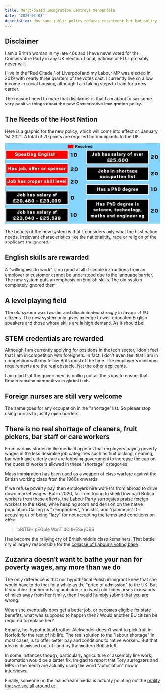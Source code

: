 ```yaml
---
title: Merit-based Immigration Destroys Xenophobia
date: "2020-03-08"
description: How sane public policy reduces resentment but bad policy feeds it
---
```


## Disclaimer

I am a British woman in my late 40s and I have never voted for the Conservative Party in any UK election. Local, national or EU. I probably never will.

I live in the "Red Citadel" of Liverpool and my Labour MP was elected in 2019 with nearly three quarters of the votes cast. I currently live on a low income in social housing, although I am taking steps to train for a new career.

The reason I need to make that disclaimer is that I am about to say some very positive things about the new Conservative immigration policy.

## The Needs of the Host Nation

Here is a graphic for the new policy, which will come into effect on January 1st 2021. A total of 70 points are required for immigrants to the UK.

![](points-system.jpg)

The beauty of the new system is that it considers only what the host nation needs. Irrelevant characteristics like the nationalitity, race or religion of the applicant are ignored.

## English skills are rewarded

A "willingness to work" is no good at all if simple instructions from an employer or customer cannot be understood due to the language barrier. The new system puts an emphasis on English skills. The old system completely ignored them.

## A level playing field

The old system was two tier and discriminated strongly in favour of EU citizens. The new system only gives an edge to well-educated English speakers and those whose skills are in high demand. As it should be!

## STEM credentials are rewarded

Although I am currently applying for positions in the tech sector, I don't feel that I am in competition with foreigners. In fact, I don't even feel that I am in competition with my fellow Brits most of the time. The employer's minimum requirements are the real obstacle. Not the other applicants.

I am glad that the government is pulling out all the stops to ensure that Britain remains competitive in global tech.

## Foreign nurses are still very welcome

The same goes for any occupation in the "shortage" list. So please stop using nurses to justify open borders.

## There is no real shortage of cleaners, fruit pickers, bar staff or care workers

From various stories in the media it appears that employers paying poverty wages in the less desirable job categories such as fruit picking, cleaning, bar work and elderly care are lobbying government to increase the cap on the quota of workers allowed in these "shortage" categories.

Mass immigration has been used as a weapon of class warfare against the British working class from the 1960s onwards.

If we refuse poverty pay, then employers hire workers from abroad to drive down market wages. But in 2020, far from trying to sheild low paid British workers from these effects, the Labour Party surrogates praise foreign workers to the skies, while heaping scorn and derision on the native population. Calling us "xenophobes", "racists", and "gammons". Or accusing us of being "lazy" for not accepting the terms and conditions on offer.

> bRiTISH pEOple WonT dO tHESe jOBS

Has become the rallying cry of British middle class Remainers. That battle cry is largely responsible for the [collapse of Labour's voting base](https://www.theguardian.com/politics/2019/dec/13/labours-red-wall-demolished-by-tory-onslaught).

## Zuzanna doesn't want to bathe your nan for poverty wages, any more than we do

The only difference is that our hypothetical Polish immigrant knew that she would have to do that for a while as the "price of admission" to the UK. But if you think that her driving ambition is to wash old ladies arses thousands of miles away from her family, then I would humbly submit that you are wrong.

When she eventually does get a better job, or becomes eligible for state benefits, what was supposed to happen then? Would another EU citizen be required to replace her?

Equally, her hypothetical brother Aleksander doesn't want to pick fruit in Norfolk for the rest of his life. The real solution to the "labour shortage" in most cases, is to offer better pay and conditions to native workers. But that idea is dismissed out of hand by the modern British left.

In some instances though, particularly agriculture or assembly line work, automation would be a better fix. Im glad to report that Tory surrogates and MPs in the media are actually using the word "automation" now in interviews.

Finally, someone on the mainstream media is actually pointing out the [reality that we see all around us](https://www.youtube.com/watch?v=7Pq-S557XQU).
